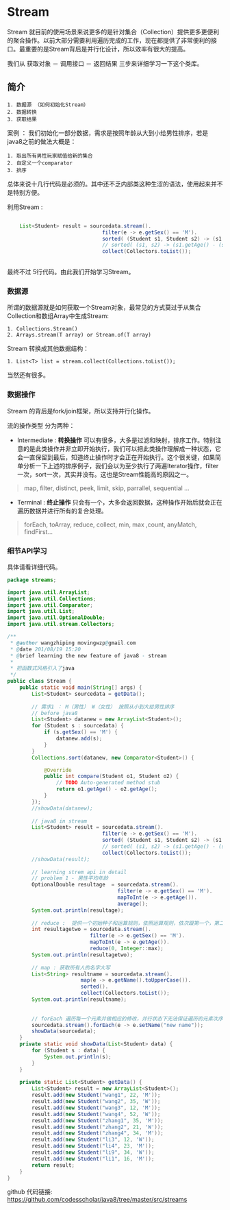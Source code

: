 # Stream
Stream 就目前的使用场景来说更多的是针对集合（Collection）提供更多更便利的聚合操作。以前大部分需要利用遍历完成的工作，现在都提供了非常便利的接口。最重要的是Stream背后是并行化设计，所以效率有很大的提高。

我们从 获取对象 － 调用接口 － 返回结果 三步来详细学习一下这个类库。

## 简介
	1. 数据源 （如何初始化Stream）
	2. 数据转换
	3. 获取结果

案例 ： 我们初始化一部分数据，需求是按照年龄从大到小给男性排序，若是java8之前的做法大概是：

	1. 取出所有男性玩家赋值给新的集合
	2. 自定义一个comparator
	3. 排序
总体来说十几行代码是必须的。其中还不乏内部类这种生涩的语法，使用起来并不是特别方便。

利用Stream :

``` java

	List<Student> result = sourcedata.stream().	
							   filter(e -> e.getSex() == 'M').
							   sorted( (Student s1, Student s2) -> (s1.getAge() - (s2.getAge())) ).
							   // sorted( (s1, s2) -> (s1.getAge() - (s2.getAge())) ).
							   collect(Collectors.toList());
		
```
最终不过 5行代码。由此我们开始学习Stream。



### 数据源
所谓的数据源就是如何获取一个Stream对象，最常见的方式莫过于从集合Collection和数组Array中生成Stream:

	1. Collections.Stream()
	2. Arrays.stream(T array) or Stream.of(T array)

Stream 转换成其他数据结构：

	1. List<T> list = stream.collect(Collections.toList());
	
当然还有很多。	


### 数据操作
Stream 的背后是fork/join框架，所以支持并行化操作。

流的操作类型 分为两种：

* Intermediate :  **转换操作** 可以有很多，大多是过滤和映射，排序工作。特别注意的是此类操作并非立即开始执行，我们可以把此类操作理解成一种状态，它会一直保留到最后，知道终止操作时才会正在开始执行。这个很关键，如果简单分析一下上述的排序例子，我们会以为至少执行了两遍Iterator操作，filter一次，sort一次，其实并没有。这也是Stream性能高的原因之一。
> map, filter, distinct, peek, limit, skip, parrallel, sequential ...


* Terminal : **终止操作** 只会有一个，大多会返回数据，这种操作开始后就会正在遍历数据并进行所有的复合处理。
> forEach, toArray, reduce, collect, min, max ,count, anyMatch, findFirst...


### 细节API学习
具体请看详细代码。
``` java
package streams;

import java.util.ArrayList;
import java.util.Collections;
import java.util.Comparator;
import java.util.List;
import java.util.OptionalDouble;
import java.util.stream.Collectors;

/**
 * @author wangzhiping movingwzp@gmail.com
 * @date 201/08/19 15:20
 * @brief learning the new feature of java8 - stream
 *
 * 把函数式风格引入了java
 */
public class Stream {
	public static void main(String[] args) {
		List<Student> sourcedata = getData();
		
		// 需求1 ： M（男性） W（女性） 按照从小到大给男性排序
		// before java8
		List<Student> datanew = new ArrayList<Student>();
		for (Student s : sourcedata) {
			if (s.getSex() == 'M') {
				datanew.add(s);
			}
		}
		Collections.sort(datanew, new Comparator<Student>() {

			@Override
			public int compare(Student o1, Student o2) {
				// TODO Auto-generated method stub
				return o1.getAge() - o2.getAge();
			}
		});
		//showData(datanew);
		
		// java8 in stream
		List<Student> result = sourcedata.stream().	
							   filter(e -> e.getSex() == 'M').
							   sorted( (Student s1, Student s2) -> (s1.getAge() - (s2.getAge())) ).
							   // sorted( (s1, s2) -> (s1.getAge() - (s2.getAge())) ).
							   collect(Collectors.toList());
		//showData(result);
		
		// learning strem api in detail
		// problem 1 - 男性平均年龄
		OptionalDouble resultage  = sourcedata.stream().
									filter(e -> e.getSex() == 'M').
									mapToInt(e -> e.getAge()).
									average();
		System.out.println(resultage);
		
		// reduce :  提供一个初始种子和运算规则，依照运算规则，依次跟第一个，第二个。。。元素进行组合，返回结果 包括：sum max min
		int resultagetwo = sourcedata.stream().
						   filter(e -> e.getSex() == 'M').
						   mapToInt(e -> e.getAge()).
						   reduce(0, Integer::max);
		System.out.println(resultagetwo);
		
		// map : 获取所有人的名字大写
		List<String> resultname = sourcedata.stream().
						map(e -> e.getName().toUpperCase()).
						sorted().
						collect(Collectors.toList());
		System.out.println(resultname);	
		
		
		// forEach 遍历每一个元素并做相应的修改，并行状态下无法保证遍历的元素次序，多线程安全
		sourcedata.stream().forEach(e -> e.setName("new name"));
		showData(sourcedata);
	}
	private static void showData(List<Student> data) {
		for (Student s : data) {
			System.out.println(s);
		}
	}
	
	private static List<Student> getData() {
		List<Student> result = new ArrayList<Student>();
		result.add(new Student("wang1", 22, 'M'));
		result.add(new Student("wang2", 35, 'W'));
		result.add(new Student("wang3", 12, 'M'));
		result.add(new Student("wang4", 52, 'W'));
		result.add(new Student("zhang1", 35, 'M'));
		result.add(new Student("zhang2", 21, 'W'));
		result.add(new Student("zhang4", 34, 'M'));
		result.add(new Student("li3", 12, 'W'));
		result.add(new Student("li4", 23, 'M'));
		result.add(new Student("li9", 34, 'W'));
		result.add(new Student("li1", 16, 'M'));
		return result;
	}
}

```

github 代码链接: <https://github.com/codesscholar/java8/tree/master/src/streams> 




















 
	